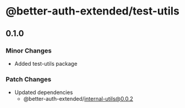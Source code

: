 # @better-auth-extended/test-utils

## 0.1.0

### Minor Changes

- Added test-utils package

### Patch Changes

- Updated dependencies
  - @better-auth-extended/internal-utils@0.0.2
